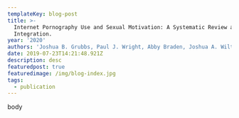 ```yaml
---
templateKey: blog-post
title: >-
  Internet Pornography Use and Sexual Motivation: A Systematic Review and
  Integration.
year: '2020'
authors: 'Joshua B. Grubbs, Paul J. Wright, Abby Braden, Joshua A. Wilt, Shane W. Kraus'
date: 2019-07-23T14:21:48.921Z
description: desc
featuredpost: true
featuredimage: /img/blog-index.jpg
tags:
  - publication
---
```

body
